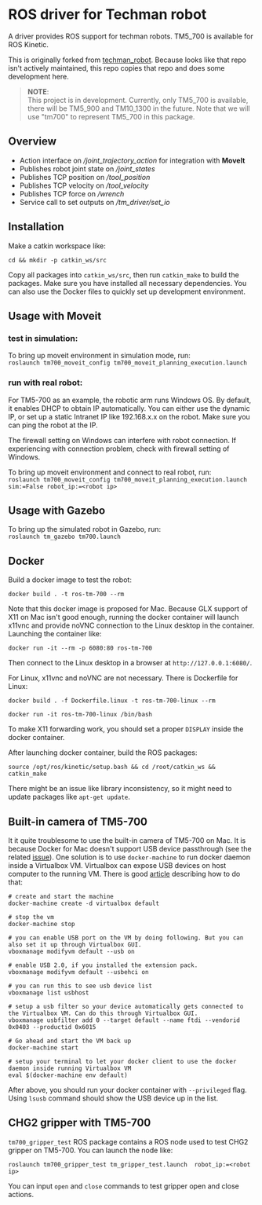 # ROS driver for Techman robot

A driver provides ROS support for techman robots. TM5_700 is available for ROS Kinetic.

This is originally forked from [techman_robot](https://github.com/kentsai0319/techman_robot). Because looks like that repo isn't actively maintained, this repo copies that repo and does some development here.

> __NOTE__:  
This project is in development. Currently, only TM5_700 is available, there will be TM5_900 and TM10_1300 in the future. Note that we will use "tm700" to represent TM5_700 in this package.  


## Overview

* Action interface on */joint\_trajectory\_action* for integration with __MoveIt__
* Publishes robot joint state on */joint\_states*
* Publishes TCP position on */tool\_position*
* Publishes TCP velocity on */tool\_velocity*
* Publishes TCP force on */wrench*
* Service call to set outputs on */tm\_driver/set\_io*


## Installation

Make a catkin workspace like:

    cd && mkdir -p catkin_ws/src
    
Copy all packages into `catkin_ws/src`, then run `catkin_make` to build the packages. Make sure you have installed all necessary dependencies. You can also use the Docker files to quickly set up development environment.

## Usage with Moveit

### test in simulation:

To bring up moveit environment in simulation mode, run:  
```roslaunch tm700_moveit_config tm700_moveit_planning_execution.launch```

### run with real robot:

For TM5-700 as an example, the robotic arm runs Windows OS. By default, it enables DHCP to obtain IP automatically. You can either use the dynamic IP, or set up a static Intranet IP like 192.168.x.x on the robot. Make sure you can ping the robot at the IP.

The firewall setting on Windows can interfere with robot connection. If experiencing with connection problem, check with firewall setting of Windows.

To bring up moveit environment and connect to real robot, run:  
```roslaunch tm700_moveit_config tm700_moveit_planning_execution.launch sim:=False robot_ip:=<robot ip>```

## Usage with Gazebo
To bring up the simulated robot in Gazebo, run:  
```roslaunch tm_gazebo tm700.launch```


## Docker

Build a docker image to test the robot:

    docker build . -t ros-tm-700 --rm

Note that this docker image is proposed for Mac. Because GLX support of X11 on Mac isn't good enough, running the docker container will launch x11vnc and provide noVNC connection to the Linux desktop in the container. Launching the container like:

    docker run -it --rm -p 6080:80 ros-tm-700

Then connect to the Linux desktop in a browser at `http://127.0.0.1:6080/`.

For Linux, x11vnc and noVNC are not necessary. There is Dockerfile for Linux:


    docker build . -f Dockerfile.linux -t ros-tm-700-linux --rm

    docker run -it ros-tm-700-linux /bin/bash
    
To make X11 forwarding work, you should set a proper `DISPLAY` inside the docker container.     

After launching docker container, build the ROS packages:

    source /opt/ros/kinetic/setup.bash && cd /root/catkin_ws && catkin_make

There might be an issue like library inconsistency, so it might need to update packages like `apt-get update`.

## Built-in camera of TM5-700

It it quite troublesome to use the built-in camera of TM5-700 on Mac. It is because Docker for Mac doesn't support USB device passthrough (see the related [issue](https://github.com/docker/for-mac/issues/900)). One solution is to use `docker-machine` to run docker daemon inside a Virtualbox VM. Virtualbox can expose USB devices on host computer to the running VM. There is good [article](https://dev.to/rubberduck/using-usb-with-docker-for-mac-3fdd) describing how to do that:

```
# create and start the machine
docker-machine create -d virtualbox default

# stop the vm
docker-machine stop

# you can enable USB port on the VM by doing following. But you can also set it up through Virtualbox GUI.
vboxmanage modifyvm default --usb on

# enable USB 2.0, if you installed the extension pack.
vboxmanage modifyvm default --usbehci on

# you can run this to see usb device list
vboxmanage list usbhost

# setup a usb filter so your device automatically gets connected to the Virtualbox VM. Can do this through Virtualbox GUI.
vboxmanage usbfilter add 0 --target default --name ftdi --vendorid 0x0403 --productid 0x6015

# Go ahead and start the VM back up
docker-machine start

# setup your terminal to let your docker client to use the docker daemon inside running Virtualbox VM
eval $(docker-machine env default)
```

After above, you should run your docker container with `--privileged` flag. Using `lsusb` command should show the USB device up in the list.

## CHG2 gripper with TM5-700

`tm700_gripper_test` ROS package contains a ROS node used to test CHG2 gripper on TM5-700. You can launch the node like:

    roslaunch tm700_gripper_test tm_gripper_test.launch  robot_ip:=<robot ip>

You can input `open` and `close` commands to test gripper open and close actions.
